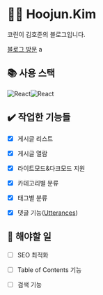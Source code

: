 
# :man_technologist: Hoojun.Kim

코린이 김호준의 블로그입니다.

[블로그 방문](https://hoojun.kim/)
a
  

## 📚 사용 스택

![React](https://img.shields.io/badge/Gatsby-663399?style=for-the-badge&logo=Gatsby&logoColor=white)![React](https://img.shields.io/badge/react-61DAFB?style=for-the-badge&logo=react&logoColor=black)

## :heavy_check_mark: 작업한 기능들

- [x] 게시글 리스트

- [x] 게시글 열람

- [x] 라이트모드&다크모드 지원

- [x] 카테고리별 분류

- [x] 태그별 분류

- [x] 댓글 기능([Utterances](https://utteranc.es/))

## :memo: 해야할 일

- [ ] SEO 최적화

- [ ] Table of Contents 기능

- [ ] 검색 기능
